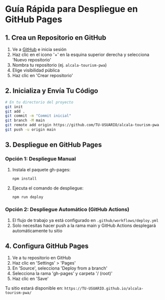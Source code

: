# Guía Rápida para Despliegue en GitHub Pages

## 1. Crea un Repositorio en GitHub
1. Ve a [GitHub](https://github.com) e inicia sesión
2. Haz clic en el icono '+' en la esquina superior derecha y selecciona 'Nuevo repositorio'
3. Nombra tu repositorio (ej. `alcala-tourism-pwa`)
4. Elige visibilidad pública
5. Haz clic en 'Crear repositorio'

## 2. Inicializa y Envía Tu Código
```bash
# En tu directorio del proyecto
git init
git add .
git commit -m "Commit inicial"
git branch -M main
git remote add origin https://github.com/TU-USUARIO/alcala-tourism-pwa.git
git push -u origin main
```

## 3. Despliegue en GitHub Pages

### Opción 1: Despliegue Manual
1. Instala el paquete gh-pages:
   ```bash
   npm install
   ```
2. Ejecuta el comando de despliegue:
   ```bash
   npm run deploy
   ```

### Opción 2: Despliegue Automático (GitHub Actions)
1. El flujo de trabajo ya está configurado en `.github/workflows/deploy.yml`
2. Solo necesitas hacer push a la rama main y GitHub Actions desplegará automáticamente tu sitio

## 4. Configura GitHub Pages
1. Ve a tu repositorio en GitHub
2. Haz clic en 'Settings' > 'Pages'
3. En 'Source', selecciona 'Deploy from a branch'
4. Selecciona la rama 'gh-pages' y carpeta '/ (root)'
5. Haz clic en 'Save'

Tu sitio estará disponible en: `https://TU-USUARIO.github.io/alcala-tourism-pwa/`